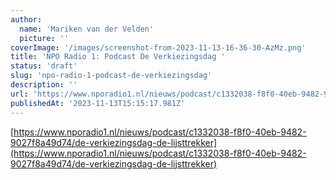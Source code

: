 ```yaml
---
author:
  name: 'Mariken van der Velden'
  picture: ''
coverImage: '/images/screenshot-from-2023-11-13-16-36-30-AzMz.png'
title: 'NPO Radio 1: Podcast De Verkiezingsdag '
status: 'draft'
slug: 'npo-radio-1-podcast-de-verkiezingsdag'
description: ''
url: 'https://www.nporadio1.nl/nieuws/podcast/c1332038-f8f0-40eb-9482-9027f8a49d74/de-verkiezingsdag-de-lijsttrekker'
publishedAt: '2023-11-13T15:15:17.981Z'
---
```


[https://www.nporadio1.nl/nieuws/podcast/c1332038-f8f0-40eb-9482-9027f8a49d74/de-verkiezingsdag-de-lijsttrekker](https://www.nporadio1.nl/nieuws/podcast/c1332038-f8f0-40eb-9482-9027f8a49d74/de-verkiezingsdag-de-lijsttrekker)

